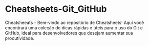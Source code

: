 # Cheatsheets-Git_GitHub
Cheatsheeats - Bem-vindo ao repositório de Cheatsheets! Aqui você encontrará uma coleção de dicas rápidas e úteis para o uso do Git e GitHub, ideal para desenvolvedores que desejam aumentar sua produtividade.
